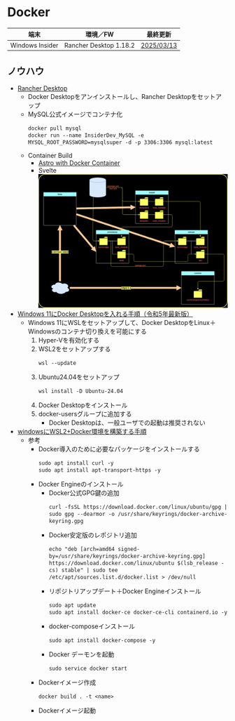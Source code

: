 # Docker

  |端末           |環境／FW                 |最終更新
  |---------------|------------------------|----------
  |Windows Insider|Rancher Desktop 1.18.2  |[2025/03/13](https://rancherdesktop.io/)

##  ノウハウ
- [Rancher Desktop](https://rancherdesktop.io/)
  - Docker Desktopをアンインストールし、Rancher Desktopをセットアップ
  - MySQL公式イメージでコンテナ化
    ```
    docker pull mysql
    docker run --name InsiderDev_MySQL -e MYSQL_ROOT_PASSWORD=mysqlsuper -d -p 3306:3306 mysql:latest
    ```
  - Container Build
    - [Astro with Docker Container](https://zenn.dev/tatsukiyoshi/articles/a94bd125bf660f)
    - Svelte
      <!-- original is buildFlow.png -->
      ![Container Build Flow](../images/JavaScript/20250329_SvelteAppContainerBuildFlow.png)
- [Windows 11にDocker Desktopを入れる手順（令和5年最新版）](https://qiita.com/zembutsu/items/a98f6f25ef47c04893b3)
  - Windows 11にWSLをセットアップして、Docker DesktopをLinux＋Windowsのコンテナ切り換えを可能にする
    1.  Hyper-Vを有効化する
    1.  WSL2をセットアップする
        ```
        wsl --update
        ```
    1.  Ubuntu24.04をセットアップ
        ```
        wsl install -D Ubuntu-24.04
        ```
    1.  Docker Desktopをインストール
    1.  docker-usersグループに追加する
        - Docker Desktopは、一般ユーザでの起動は推奨されない
- [windowsにWSL2+Docker環境を構築する手順](https://qiita.com/taka777n/items/ea3a1b3a2802aabf3db2)
  - 参考
    - Docker導入のために必要なパッケージをインストールする
      ```
      sudo apt install curl -y
      sudo apt install apt-transport-https -y
      ```
    - Docker Engineのインストール
      - Docker公式GPG鍵の追加
        ```
        curl -fsSL https://download.docker.com/linux/ubuntu/gpg | sudo gpg --dearmor -o /usr/share/keyrings/docker-archive-keyring.gpg
        ```
      - Docker安定版のレポジトリ追加
        ```
        echo "deb [arch=amd64 signed-by=/usr/share/keyrings/docker-archive-keyring.gpg] https://download.docker.com/linux/ubuntu $(lsb_release -cs) stable" | sudo tee /etc/apt/sources.list.d/docker.list > /dev/null
        ```
      - リポジトリアップデート＋Docker Engineインストール
        ```
        sudo apt update
        sudo apt install docker-ce docker-ce-cli containerd.io -y
        ```
      - docker-composeインストール
        ```
        sudo apt install docker-compose -y
        ```
      - Docker デーモンを起動
        ```
        sudo service docker start
        ```
    - Dockerイメージ作成
      ```
      docker build . -t <name>
      ```
    - Dockerイメージ起動
